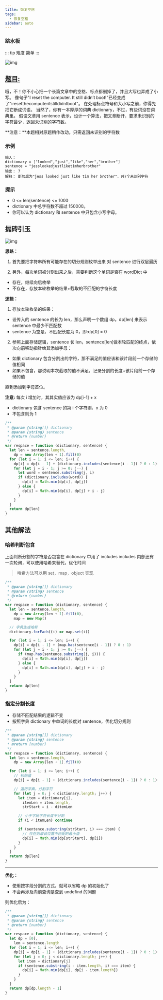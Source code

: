```yaml
---
title: 恢复空格
tags:
  - 恢复空格
sidebar: auto
---
```


### 跳水板

::: tip 难度
简单
:::

![img](http://qiniu.gaowenju.com/leecode/banner/20200709.jpg)

## [题目:](https://leetcode-cn.com/problems/diving-board-lcci/)

哦，不！你不小心把一个长篇文章中的空格、标点都删掉了，并且大写也弄成了小写。
像句子"I reset the computer. It still didn’t boot!"已经变成了"iresetthecomputeritstilldidntboot"。
在处理标点符号和大小写之前，你得先把它断成词语。
当然了，你有一本厚厚的词典 dictionary，不过，有些词没在词典里。
假设文章用 sentence 表示，设计一个算法，把文章断开，要求未识别的字符最少，返回未识别的字符数。

**注意：**本题相对原题稍作改动，只需返回未识别的字符数

### 示例

```
输入：
dictionary = ["looked","just","like","her","brother"]
sentence = "jesslookedjustliketimherbrother"
输出： 7
解释： 断句后为"jess looked just like tim her brother"，共7个未识别字符
```

### 提示

- 0 <= len(sentence) <= 1000
- dictionary 中总字符数不超过 150000。
- 你可以认为 dictionary 和 sentence 中只包含小写字母。

## 抛砖引玉

![img](http://qiniu.gaowenju.com/leecode/20200709.png)

**思路：**

1. 首先要把字符串所有可能存在的切分规则枚举出来
   对 sentence 进行双层遍历

2. 另外，每次单词被分割出来之后，需要判断这个单词是否在 wordDict 中

- 存在，继续向后枚举
- 不存在，存放本轮枚举的结果+截取的不匹配的字符长度

**逻辑：**

1. 存放本轮枚举的结果：

- 设传入的 sentence 的长为 len，那么声明一个数组 dp，dp[len] 来表示 sentence 中最少不匹配数
- sentence 为空是，不匹配长度为 0，即:dp[0] = 0

2. 参照上面存储逻辑，sentence 长 len，sentence[len]做本轮匹配的终点，依次向前移动指针给其添加字母：

- 如果 dictionary 包含分割出的字符，那不满足的值应该和该片段前一个存储的值相同
- 如果不包含，那说明本次截取的值不满足，记录分割的长度+该片段前一个存储的值

直到添加到字母首位。

**注意:**
每次 i 增加时，其其实值应该为 dp[i-1] + x

- dictionary 包含 sentence 的第 i 个字符则，x 为 0
- 不包含则为 1

```javascript
/**
 * @param {string[]} dictionary
 * @param {string} sentence
 * @return {number}
 */
var respace = function (dictionary, sentence) {
  let len = sentence.length,
    dp = new Array(len + 1).fill(0)
  for (let i = 1; i <= len; i++) {
    dp[i] = dp[i - 1] + (dictionary.includes(sentence[i - 1]) ? 0 : 1)
    for (let j = i - 1; j >= 0; j--) {
      let word = sentence.substring(j, i)
      if (dictionary.includes(word)) {
        dp[i] = Math.min(dp[i], dp[j])
      } else {
        dp[i] = Math.min(dp[i], dp[j] + i - j)
      }
    }
  }
  return dp[len]
}
```

## 其他解法

### 哈希判断包含

上面判断分割的字符是否包含在 dictionary 中用了 includes
includes 内部还有一次轮询，可以使用哈希来替代，优化时间

> 哈希方法可以用 set，map，object 实现

```javascript
/**
 * @param {string[]} dictionary
 * @param {string} sentence
 * @return {number}
 */
var respace = function (dictionary, sentence) {
  let len = sentence.length,
    dp = new Array(len + 1).fill(0),
    map = new Map()

  // 字典生成哈希
  dictionary.forEach((i) => map.set(i))

  for (let i = 1; i <= len; i++) {
    dp[i] = dp[i - 1] + (map.has(sentence[i - 1]) ? 0 : 1)
    for (let j = i - 1; j >= 0; j--) {
      if (map.has(sentence.substring(j, i))) {
        dp[i] = Math.min(dp[i], dp[j])
      } else {
        dp[i] = Math.min(dp[i], dp[j] + i - j)
      }
    }
  }
  return dp[len]
}
```

### 指定分割长度

- 存储不匹配结果的逻辑不变
- 按照字典 dictionary 中单词的长度对 sentence，优化切分规则

```javascript
/**
 * @param {string[]} dictionary
 * @param {string} sentence
 * @return {number}
 */
var respace = function (dictionary, sentence) {
  let len = sentence.length,
    dp = new Array(len + 1).fill(0)

  for (let i = 1; i <= len; i++) {
    // 初始值
    dp[i] = dp[i - 1] + (dictionary.includes(sentence[i - 1]) ? 0 : 1)

    // 遍历字典，分割字符
    for (let j = 0; j < dictionary.length; j++) {
      let item = dictionary[j],
        itemLen = item.length,
        strStart = i - ditemLen

      // 小于字段字符长度不分割
      if (i < itemLen) continue

      if (sentence.substring(strStart, i) === item) {
        // 存在则取该位置不匹配的最小值
        dp[i] = Math.min(dp[strStart], dp[i])
      }
    }
  }
  return dp[len]
}
```

---

**优化：**

- 使用按字段分割的方式，就可以省略 dp 的初始化了
- 不会再涉及向前查询是查到 undefind 的问题

则优化后为：

```javascript
/**
 * @param {string[]} dictionary
 * @param {string} sentence
 * @return {number}
 */
var respace = function (dictionary, sentence) {
  let dp = [0],
    len = sentence.length
  for (let i = 1; i <= len; i++) {
    dp[i] = dp[i - 1] + (dictionary.includes(sentence[i - 1]) ? 0 : 1)
    for (let j = 0; j < dictionary.length; j++) {
      let item = dictionary[j]
      if (sentence.substring(i - item.length, i) === item) {
        dp[i] = Math.min(dp[i], dp[i - item.length])
      }
    }
  }
  return dp[dp.length - 1]
}
```
